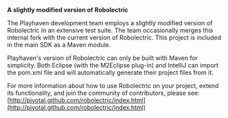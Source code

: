 **A slightly modified version of Robolectric**

The Playhaven development team employs a slightly modified version of Robolectric in an extensive test suite. The team occasionally merges this internal fork with the current version of Robolectric. This project is included in the main SDK as a Maven module.

Playhaven's version of Robolectric can only be built with Maven for simplicity. Both Eclipse (with the M2Eclipse plug-in) and
IntelliJ can import the pom.xml file and will automatically generate their project files from it.

For more information about how to use Robolectric on your project, extend its functionality, and join the community of
contributors, please see: [http://pivotal.github.com/robolectric/index.html](http://pivotal.github.com/robolectric/index.html)